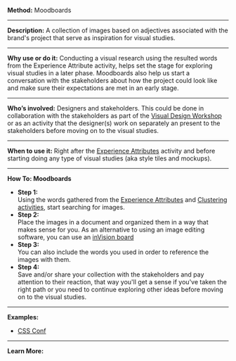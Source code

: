 **Method:** Moodboards

---

**Description:** A collection of images based on adjectives associated with the brand's project that serve as inspiration for visual studies.

---

**Why use or do it:** Conducting a visual research using the resulted words from the Experience Attribute activity, helps set the stage for exploring visual studies in a later phase. Moodboards also help us start a conversation with the stakeholders about how the project could look like and make sure their expectations are met in an early stage.

---

**Who’s involved:** Designers and stakeholders. This could be done in collaboration with the stakeholders as part of the [Visual Design Workshop](https://github.com/bocoup/opendesignkit/wiki/Visual-Design-Workshop) or as an activity that the designer(s) work on separately an present to the stakeholders before moving on to the visual studies.

---

**When to use it:** Right after the [Experience Attributes](https://github.com/bocoup/opendesignkit/wiki/experience-attributes) activity and before starting doing any type of visual studies (aka style tiles and mockups).

---

**How To: Moodboards**

* **Step 1:**  
Using the words gathered from the [Experience Attributes](https://github.com/bocoup/opendesignkit/wiki/experience-attributes) and [Clustering activities](https://github.com/bocoup/opendesignkit/wiki/sticky-clustering), start searching for images.
* **Step 2:**  
Place the images in a document and organized them in a way that makes sense for you. As an alternative to using an image editing software, you can use an [inVision board](http://blog.invisionapp.com/boards-share-design-inspiration-assets/)
* **Step 3:**  
You can also include the words you used in order to reference the images with them.
* **Step 4:**  
Save and/or share your collection with the stakeholders and pay attention to their reaction, that way you'll get a sense if you've taken the right path or you need to continue exploring other ideas before moving on to the visual studies.

---

**Examples:**
* [CSS Conf](https://github.com/bocoup/opendesignkit/tree/master/wiki/images/moodboards)

---
**Learn More:**
